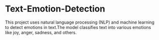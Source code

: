 # Text-Emotion-Detection
This project uses natural language processing (NLP) and machine learning to detect emotions in text.The model classifies text into various emotions like joy, anger, sadness, and others.


